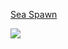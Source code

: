 [Sea Spawn](https://5e.tools/bestiary.html#sea%20spawn_vgm)

![](https://5e.tools/img/bestiary/VGM/Sea%20Spawn.jpg)